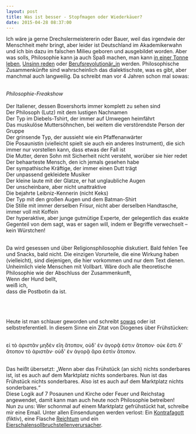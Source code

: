 ```yaml
---
layout: post
title: Was ist besser - Stopfmagen oder Wiederkäuer?
date: 2015-04-28 08:37:00
---
```


Ich wäre ja gerne Drechslermeistererin oder Bauer, weil das irgendwie der Menschheit mehr bringt, aber leider ist Deutschland im Akademikerwahn und ich bin dazu im falschen Milieu geboren und ausgebildet worden. Aber was solls, Philosophie kann ja auch Spaß machen, man kann [in einer Tonne leben](http://de.wikipedia.org/wiki/Diogenes_von_Sinope), [Unsinn reden](https://de.wikipedia.org/wiki/Immanuel_Kant) oder [Berufsrevolutionär\_in](http://www.inkrit.de/e_inkritpedia/e_maincode/doku.php?id=b:berufsrevolutionaer) werden. Philosophische Zusammenkünfte sind wahrscheinlich das dialektischste, was es gibt, aber manchmal auch langweilig. Da schreibt man vor 4 Jahren schon mal sowas:<br><br>


*Philosophie-Freakshow*<br><br>
Der Italiener, dessen Boxershorts immer komplett zu sehen sind<br>
Der Philosoph (Lutz) mit dem lustigen Nachnamen<br>
Der Typ im Diebels-Tshirt, der immer auf Umwegen heimfährt<br>
Das muskulöse Muttersöhnchen, bei weitem die verstörendste Person der Gruppe<br>
Der grinsende Typ, der aussieht wie ein Pfaffenanwärter<br>
Die Posaunistin (vielleicht spielt sie auch ein anderes Instrument), die sich immer nur vorstellen kann, dass etwas der Fall ist<br>
Die Mutter, deren Sohn mit Sicherheit nicht versteht, worüber sie hier redet<br>
Der behaarteste Mensch, den ich jemals gesehen habe<br>
Der sympathische Kräftige, der immer einen Dutt trägt<br>
Der unpassend gekleidete Musiker<br>
Der kleine laute mit der Glatze, er hat unglaubliche Augen<br>
Der unscheinbare, aber nicht unattraktive<br>
Die bejahrte Leibniz-Kennerin (nicht Keks)<br>
Der Typ mit den großen Augen und dem Batman-Shirt<br>
Die Stille mit immer derselben Frisur, nicht aber derselben Handtasche, immer voll mit Koffein<br>
Der hyperaktive, aber junge gutmütige Experte, der gelegentlich das exakte Gegenteil von dem sagt, was er sagen will, indem er Begriffe verwechselt – kein Würstchen!<br><br>

Da wird gesessen und über Religionsphilosophie diskutiert. Bald fehlen Tee und Snacks, bald nicht. Die einzigen Vorurteile, die eine Wirkung haben (vielleicht), sind diejenigen, die hier vorkommen und nur dem Text dienen. Unheimlich viele Menschen mit Vollbart. Wäre doch alle theoretische Philosophie wie der Abschluss der Zusammenkunft, <br>
Wenn der Hund bellt,<br>
weiß ich,<br>
dass die Postbotin da ist.<br><br><br><br>

Heute ist man schlauer geworden und schreibt [sowas](https://grillmoebel.github.io/2014/11/09/twentysixth-post/) oder ist selbstreferentiell. In diesem Sinne ein Zitat von Diogenes über Frühstücken:<br><br>


εἰ τὸ ἀριστᾶν μηδὲν εἴη ἄτοπον, οὐδ' ἐν ἀγορᾷ ἐστιν ἄτοπον· οὐκ ἔστι δ' ἄτοπον τὸ ἀριστᾶν· οὐδ' ἐν ἀγορᾷ ἄρα ἐστὶν ἄτοπον.<br><br>

Das heißt übersetzt: „Wenn aber das Frühstück (an sich) nichts sonderbares ist, ist es auch auf dem Marktplatz nichts sonderbares. Nun ist das Frühstück nichts sonderbares. Also ist es auch auf dem Marktplatz nichts sonderbares.“
<br>
Diese Logik auf 7 Posaunen und Kirche oder Feuer und Reichstag angewendet, damit kann man auch heute noch Philosophie betreiben! <br> Nun zu uns: Wer schonmal auf einem Marktplatz gefrühstückt hat, schreibe mir eine Email. Unter allen Einsendungen werden verlost: Ein [Kontrafagott](https://www.youtube.com/watch?v=YM0uB7HRqGA) (fiktiv), eine Flasche [Reichtum](https://www.psiram.com/ge/index.php/Reichtum_Royal_Elixier) und ein [Eierschalensollbruchstellenverursacher](http://www.ciao.de/Eierschalensollbruchstellenverursacher__1203119).
